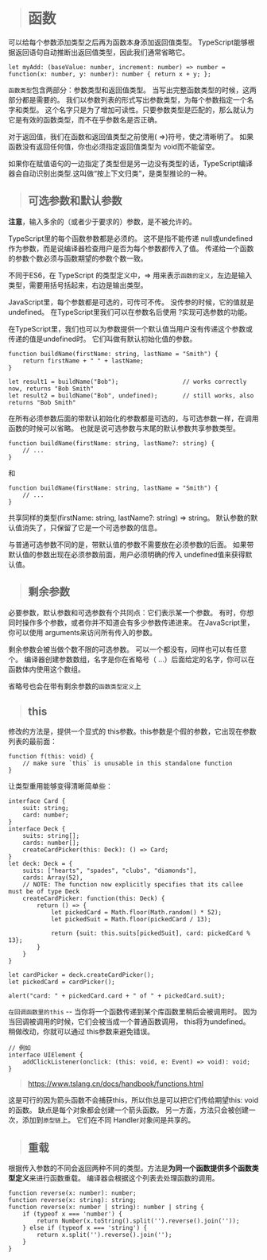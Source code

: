 > # 函数

可以给每个参数添加类型之后再为函数本身添加返回值类型。 TypeScript能够根据返回语句自动推断出返回值类型，因此我们通常省略它。

    let myAdd: (baseValue: number, increment: number) => number =
    function(x: number, y: number): number { return x + y; };

`函数类型`包含两部分：参数类型和返回值类型。 当写出完整函数类型的时候，这两部分都是需要的。 我们以参数列表的形式写出参数类型，为每个参数指定一个名字和类型。 这个名字只是为了增加可读性。只要参数类型是匹配的，那么就认为它是有效的函数类型，而不在乎参数名是否正确。

对于返回值，我们在函数和返回值类型之前使用( =>)符号，使之清晰明了。 如果函数没有返回任何值，你也必须指定返回值类型为 void而不能留空。

如果你在赋值语句的一边指定了类型但是另一边没有类型的话，TypeScript编译器会自动识别出类型.这叫做“按上下文归类”，是类型推论的一种。 

> ## 可选参数和默认参数

**注意**，输入多余的（或者少于要求的）参数，是不被允许的。

TypeScript里的每个函数参数都是必须的。 这不是指不能传递 null或undefined作为参数，而是说编译器检查用户是否为每个参数都传入了值。 传递给一个函数的参数个数必须与函数期望的参数个数一致。

不同于ES6，在 TypeScript 的类型定义中，=> 用来表示`函数的定义`，左边是输入类型，需要用括号括起来，右边是输出类型。

JavaScript里，每个参数都是可选的，可传可不传。 没传参的时候，它的值就是undefined。 在TypeScript里我们可以在参数名后使用 ?实现可选参数的功能。

在TypeScript里，我们也可以为参数提供一个默认值当用户没有传递这个参数或传递的值是undefined时。 它们叫做有默认初始化值的参数。 

    function buildName(firstName: string, lastName = "Smith") {
        return firstName + " " + lastName;
    }

    let result1 = buildName("Bob");                  // works correctly now, returns "Bob Smith"
    let result2 = buildName("Bob", undefined);       // still works, also returns "Bob Smith"

在所有必须参数后面的带默认初始化的参数都是可选的，与可选参数一样，在调用函数的时候可以省略。 也就是说可选参数与末尾的默认参数共享参数类型。

    function buildName(firstName: string, lastName?: string) {
        // ...
    }
和

    function buildName(firstName: string, lastName = "Smith") {
        // ...
    }

共享同样的类型(firstName: string, lastName?: string) => string。 默认参数的默认值消失了，只保留了它是一个可选参数的信息。

与普通可选参数不同的是，带默认值的参数不需要放在必须参数的后面。 如果带默认值的参数出现在必须参数前面，用户必须明确的传入 undefined值来获得默认值。

> ## 剩余参数

必要参数，默认参数和可选参数有个共同点：它们表示某一个参数。 有时，你想同时操作多个参数，或者你并不知道会有多少参数传递进来。 在JavaScript里，你可以使用 arguments来访问所有传入的参数。

剩余参数会被当做个数不限的可选参数。 可以一个都没有，同样也可以有任意个。 编译器创建参数数组，名字是你在省略号（ ...）后面给定的名字，你可以在函数体内使用这个数组。

省略号也会在带有剩余参数的`函数类型定义`上

> ## this

修改的方法是，提供一个显式的 this参数。this参数是个假的参数，它出现在参数列表的最前面：

    function f(this: void) {
        // make sure `this` is unusable in this standalone function
    }

让类型重用能够变得清晰简单些：

    interface Card {
        suit: string;
        card: number;
    }
    interface Deck {
        suits: string[];
        cards: number[];
        createCardPicker(this: Deck): () => Card;
    }
    let deck: Deck = {
        suits: ["hearts", "spades", "clubs", "diamonds"],
        cards: Array(52),
        // NOTE: The function now explicitly specifies that its callee must be of type Deck
        createCardPicker: function(this: Deck) {
            return () => {
                let pickedCard = Math.floor(Math.random() * 52);
                let pickedSuit = Math.floor(pickedCard / 13);

                return {suit: this.suits[pickedSuit], card: pickedCard % 13};
            }
        }
    }

    let cardPicker = deck.createCardPicker();
    let pickedCard = cardPicker();

    alert("card: " + pickedCard.card + " of " + pickedCard.suit);

`在回调函数里的this` -- 当你将一个函数传递到某个库函数里稍后会被调用时。 因为当回调被调用的时候，它们会被当成一个普通函数调用， this将为undefined。 稍做改动，你就可以通过 this参数来避免错误。

    // 例如
    interface UIElement {
        addClickListener(onclick: (this: void, e: Event) => void): void;
    }

> https://www.tslang.cn/docs/handbook/functions.html

这是可行的因为箭头函数不会捕获this，所以你总是可以把它们传给期望this: void的函数。 缺点是每个对象都会创建一个箭头函数。 另一方面，方法只会被创建一次，添加到`原型链`上。 它们在不同 Handler对象间是共享的。

> ## 重载

根据传入参数的不同会返回两种不同的类型。方法是**为同一个函数提供多个函数类型定义**来进行函数重载。 编译器会根据这个列表去处理函数的调用。 

    function reverse(x: number): number;
    function reverse(x: string): string;
    function reverse(x: number | string): number | string {
        if (typeof x === 'number') {
            return Number(x.toString().split('').reverse().join(''));
        } else if (typeof x === 'string') {
            return x.split('').reverse().join('');
        }
    }



